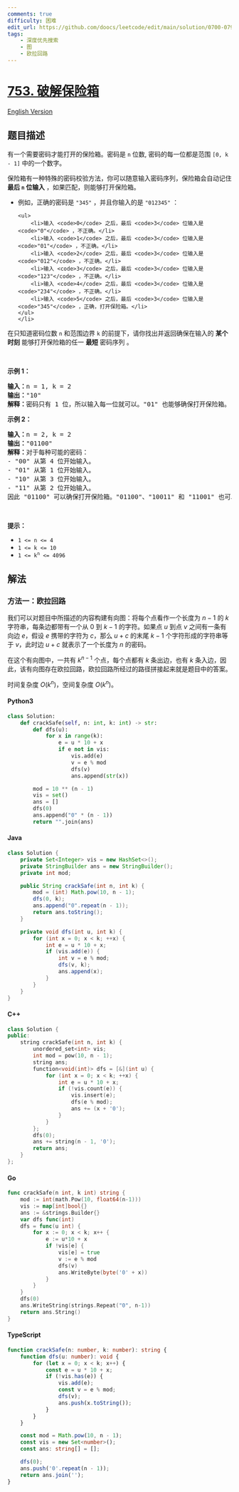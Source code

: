 ```yaml
---
comments: true
difficulty: 困难
edit_url: https://github.com/doocs/leetcode/edit/main/solution/0700-0799/0753.Cracking%20the%20Safe/README.md
tags:
    - 深度优先搜索
    - 图
    - 欧拉回路
---
```


<!-- problem:start -->

# [753. 破解保险箱](https://leetcode.cn/problems/cracking-the-safe)

[English Version](/solution/0700-0799/0753.Cracking%20the%20Safe/README_EN.md)

## 题目描述

<!-- description:start -->

<p>有一个需要密码才能打开的保险箱。密码是&nbsp;<code>n</code> 位数, 密码的每一位都是范围&nbsp;<code>[0, k - 1]</code>&nbsp;中的一个数字。</p>

<p>保险箱有一种特殊的密码校验方法，你可以随意输入密码序列，保险箱会自动记住 <strong>最后&nbsp;<code>n</code>&nbsp;位输入</strong> ，如果匹配，则能够打开保险箱。</p>

<ul>
	<li>例如，正确的密码是 <code>"345"</code> ，并且你输入的是 <code>"012345"</code> ：

    <ul>
    	<li>输入 <code>0</code> 之后，最后 <code>3</code> 位输入是 <code>"0"</code> ，不正确。</li>
    	<li>输入 <code>1</code> 之后，最后 <code>3</code> 位输入是 <code>"01"</code> ，不正确。</li>
    	<li>输入 <code>2</code> 之后，最后 <code>3</code> 位输入是 <code>"012"</code> ，不正确。</li>
    	<li>输入 <code>3</code> 之后，最后 <code>3</code> 位输入是 <code>"123"</code> ，不正确。</li>
    	<li>输入 <code>4</code> 之后，最后 <code>3</code> 位输入是 <code>"234"</code> ，不正确。</li>
    	<li>输入 <code>5</code> 之后，最后 <code>3</code> 位输入是 <code>"345"</code> ，正确，打开保险箱。</li>
    </ul>
    </li>

</ul>

<p>在只知道密码位数 <code>n</code> 和范围边界 <code>k</code> 的前提下，请你找出并返回确保在输入的 <strong>某个时刻</strong> 能够打开保险箱的任一 <strong>最短</strong> 密码序列 。</p>

<p>&nbsp;</p>

<p><strong>示例 1：</strong></p>

<pre>
<strong>输入：</strong>n = 1, k = 2
<strong>输出：</strong>"10"
<strong>解释：</strong>密码只有 1 位，所以输入每一位就可以。"01" 也能够确保打开保险箱。
</pre>

<p><strong>示例 2：</strong></p>

<pre>
<strong>输入：</strong>n = 2, k = 2
<strong>输出：</strong>"01100"
<strong>解释：</strong>对于每种可能的密码：
- "00" 从第 4 位开始输入。
- "01" 从第 1 位开始输入。
- "10" 从第 3 位开始输入。
- "11" 从第 2 位开始输入。
因此 "01100" 可以确保打开保险箱。"01100"、"10011" 和 "11001" 也可以确保打开保险箱。
</pre>

<p>&nbsp;</p>

<p><strong>提示：</strong></p>

<ul>
	<li><code>1 &lt;= n &lt;= 4</code></li>
	<li><code>1 &lt;= k &lt;= 10</code></li>
	<li><code>1 &lt;= k<sup>n</sup> &lt;= 4096</code></li>
</ul>

<!-- description:end -->

## 解法

<!-- solution:start -->

### 方法一：欧拉回路

我们可以对题目中所描述的内容构建有向图：将每个点看作一个长度为 $n-1$ 的 $k$ 字符串，每条边都带有一个从 $0$ 到 $k-1$ 的字符。如果点 $u$ 到点 $v$ 之间有一条有向边 $e$，假设 $e$ 携带的字符为 $c$，那么 $u+c$ 的末尾 $k-1$ 个字符形成的字符串等于 $v$，此时边 $u+c$ 就表示了一个长度为 $n$ 的密码。

在这个有向图中，一共有 $k^{n-1}$ 个点，每个点都有 $k$ 条出边，也有 $k$ 条入边，因此，该有向图存在欧拉回路，欧拉回路所经过的路径拼接起来就是题目中的答案。

时间复杂度 $O(k^n)$，空间复杂度 $O(k^n)$。

<!-- tabs:start -->

#### Python3

```python
class Solution:
    def crackSafe(self, n: int, k: int) -> str:
        def dfs(u):
            for x in range(k):
                e = u * 10 + x
                if e not in vis:
                    vis.add(e)
                    v = e % mod
                    dfs(v)
                    ans.append(str(x))

        mod = 10 ** (n - 1)
        vis = set()
        ans = []
        dfs(0)
        ans.append("0" * (n - 1))
        return "".join(ans)
```

#### Java

```java
class Solution {
    private Set<Integer> vis = new HashSet<>();
    private StringBuilder ans = new StringBuilder();
    private int mod;

    public String crackSafe(int n, int k) {
        mod = (int) Math.pow(10, n - 1);
        dfs(0, k);
        ans.append("0".repeat(n - 1));
        return ans.toString();
    }

    private void dfs(int u, int k) {
        for (int x = 0; x < k; ++x) {
            int e = u * 10 + x;
            if (vis.add(e)) {
                int v = e % mod;
                dfs(v, k);
                ans.append(x);
            }
        }
    }
}
```

#### C++

```cpp
class Solution {
public:
    string crackSafe(int n, int k) {
        unordered_set<int> vis;
        int mod = pow(10, n - 1);
        string ans;
        function<void(int)> dfs = [&](int u) {
            for (int x = 0; x < k; ++x) {
                int e = u * 10 + x;
                if (!vis.count(e)) {
                    vis.insert(e);
                    dfs(e % mod);
                    ans += (x + '0');
                }
            }
        };
        dfs(0);
        ans += string(n - 1, '0');
        return ans;
    }
};
```

#### Go

```go
func crackSafe(n int, k int) string {
	mod := int(math.Pow(10, float64(n-1)))
	vis := map[int]bool{}
	ans := &strings.Builder{}
	var dfs func(int)
	dfs = func(u int) {
		for x := 0; x < k; x++ {
			e := u*10 + x
			if !vis[e] {
				vis[e] = true
				v := e % mod
				dfs(v)
				ans.WriteByte(byte('0' + x))
			}
		}
	}
	dfs(0)
	ans.WriteString(strings.Repeat("0", n-1))
	return ans.String()
}
```

#### TypeScript

```ts
function crackSafe(n: number, k: number): string {
    function dfs(u: number): void {
        for (let x = 0; x < k; x++) {
            const e = u * 10 + x;
            if (!vis.has(e)) {
                vis.add(e);
                const v = e % mod;
                dfs(v);
                ans.push(x.toString());
            }
        }
    }

    const mod = Math.pow(10, n - 1);
    const vis = new Set<number>();
    const ans: string[] = [];

    dfs(0);
    ans.push('0'.repeat(n - 1));
    return ans.join('');
}
```

<!-- tabs:end -->

<!-- solution:end -->

<!-- problem:end -->
